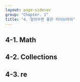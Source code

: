 ```yaml
---
layout: page-sidenav
group: "Chapter. 1"
title: "4. 알아두면 좋은 라이브러리"
---
```


## 4-1. Math

## 4-2. Collections

## 4-3. re